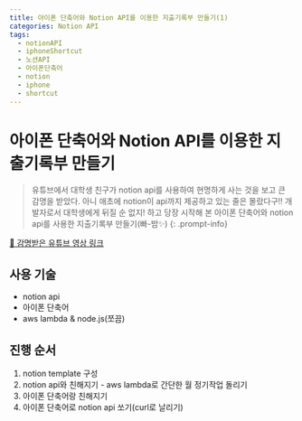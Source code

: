 ```yaml
---
title: 아이폰 단축어와 Notion API를 이용한 지출기록부 만들기(1)
categories: Notion API
tags:
  - notionAPI
  - iphoneShortcut
  - 노션API
  - 아이폰단축어
  - notion
  - iphone
  - shortcut
---
```

# 아이폰 단축어와 Notion API를 이용한 지출기록부 만들기

> 유튜브에서 대학생 친구가 notion api를 사용하여 현명하게 사는 것을 보고 큰 감명을 받았다. 
> 아니 애초에 notion이 api까지 제공하고 있는 줄은 몰랐다구!! 
> 개발자로서 대학생에게 뒤질 순 없지! 하고 당장 시작해 본 아이폰 단축어와 notion api를 사용한 지출기록부 만들기(빠-밤✨)
{: .prompt-info}

[🔗 감명받은 유튜브 영상 링크](https://youtu.be/hzDwmZsRtfo?si=XbcsQ_sHiSeSQw75)

## 사용 기술
- notion api
- 아이폰 단축어
- aws lambda & node.js(쪼끔)

## 진행 순서
1. notion template 구성
2. notion api와 친해지기 - aws lambda로 간단한 월 정기작업 돌리기
3. 아이폰 단축어랑 친해지기
4. 아이폰 단축어로 notion api 쏘기(curl로 날리기)